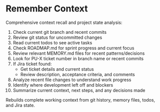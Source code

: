 # Remember Context

Comprehensive context recall and project state analysis:

1. Check current git branch and recent commits
2. Review git status for uncommitted changes  
3. Read current todos to see active tasks
4. Check ROADMAP.md for sprint progress and current focus
5. Review relevant MEMORY.md files for recent patterns/decisions
6. Look for PU-X ticket number in branch name or recent commits
7. If Jira ticket found:
   - Get ticket details and current status
   - Review description, acceptance criteria, and comments
8. Analyze recent file changes to understand work progress
9. Identify where development left off and blockers
10. Summarize current context, next steps, and any decisions made

Rebuilds complete working context from git history, memory files, todos, and Jira state.